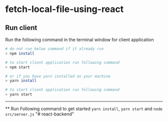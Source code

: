 # fetch-local-file-using-react

## Run client
Run the following command in the terminal window for client application

```bash
# do not run below command if it already run
> npm install

# to start client application run following command
> npm start

# or if you have yarn installed on your machine
> yarn install

# to start client application run following command
> yarn start
```

----------
** Run Following command to get started
 `yarn install`,
 `yarn start` and
 `node src/server.js`
"# react-backend" 
